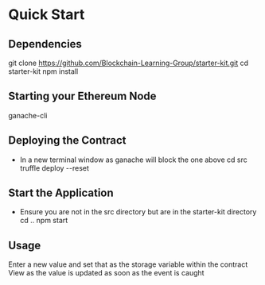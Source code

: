 # Quick Start

## Dependencies
git clone https://github.com/Blockchain-Learning-Group/starter-kit.git
cd starter-kit
npm install

## Starting your Ethereum Node
ganache-cli

## Deploying the Contract
- In a new terminal window as ganache will block the one above
cd src
truffle deploy --reset

## Start the Application
- Ensure you are not in the src directory but are in the starter-kit directory
cd ..
npm start

## Usage
Enter a new value and set that as the storage variable within the contract
View as the value is updated as soon as the event is caught